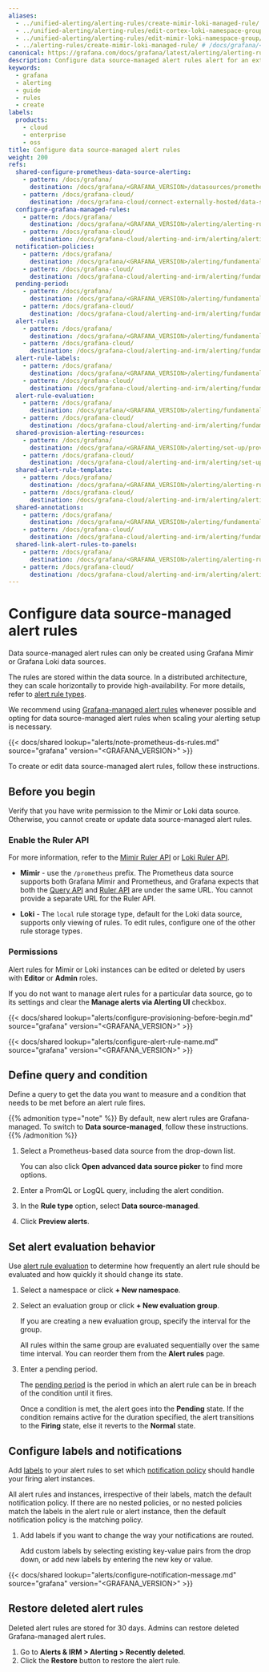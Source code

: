 ```yaml
---
aliases:
  - ../unified-alerting/alerting-rules/create-mimir-loki-managed-rule/ # /docs/grafana/<GRAFANA_VERSION>/alerting/unified-alerting/alerting-rules/create-mimir-loki-managed-rule/
  - ../unified-alerting/alerting-rules/edit-cortex-loki-namespace-group/ # /docs/grafana/<GRAFANA_VERSION>/alerting/unified-alerting/alerting-rules/edit-cortex-loki-namespace-group/
  - ../unified-alerting/alerting-rules/edit-mimir-loki-namespace-group/ # /docs/grafana/<GRAFANA_VERSION>/alerting/unified-alerting/alerting-rules/edit-mimir-loki-namespace-group/
  - ../alerting-rules/create-mimir-loki-managed-rule/ # /docs/grafana/<GRAFANA_VERSION>/alerting/alerting-rules/create-mimir-loki-managed-rule/
canonical: https://grafana.com/docs/grafana/latest/alerting/alerting-rules/create-data-source-managed-rule/
description: Configure data source-managed alert rules alert for an external Grafana Mimir or Loki instance
keywords:
  - grafana
  - alerting
  - guide
  - rules
  - create
labels:
  products:
    - cloud
    - enterprise
    - oss
title: Configure data source-managed alert rules
weight: 200
refs:
  shared-configure-prometheus-data-source-alerting:
    - pattern: /docs/grafana/
      destination: /docs/grafana/<GRAFANA_VERSION>/datasources/prometheus/configure-prometheus-data-source/#alerting
    - pattern: /docs/grafana-cloud/
      destination: /docs/grafana-cloud/connect-externally-hosted/data-sources/prometheus/configure-prometheus-data-source/#alerting
  configure-grafana-managed-rules:
    - pattern: /docs/grafana/
      destination: /docs/grafana/<GRAFANA_VERSION>/alerting/alerting-rules/create-grafana-managed-rule/
    - pattern: /docs/grafana-cloud/
      destination: /docs/grafana-cloud/alerting-and-irm/alerting/alerting-rules/create-grafana-managed-rule/notification-policies/
  notification-policies:
    - pattern: /docs/grafana/
      destination: /docs/grafana/<GRAFANA_VERSION>/alerting/fundamentals/notifications/notification-policies/
    - pattern: /docs/grafana-cloud/
      destination: /docs/grafana-cloud/alerting-and-irm/alerting/fundamentals/notifications/notification-policies/
  pending-period:
    - pattern: /docs/grafana/
      destination: /docs/grafana/<GRAFANA_VERSION>/alerting/fundamentals/alert-rule-evaluation/#pending-period
    - pattern: /docs/grafana-cloud/
      destination: /docs/grafana-cloud/alerting-and-irm/alerting/fundamentals/alert-rule-evaluation/#pending-period
  alert-rules:
    - pattern: /docs/grafana/
      destination: /docs/grafana/<GRAFANA_VERSION>/alerting/fundamentals/alert-rules/
    - pattern: /docs/grafana-cloud/
      destination: /docs/grafana-cloud/alerting-and-irm/alerting/fundamentals/alert-rules/
  alert-rule-labels:
    - pattern: /docs/grafana/
      destination: /docs/grafana/<GRAFANA_VERSION>/alerting/fundamentals/alert-rules/annotation-label/#labels
    - pattern: /docs/grafana-cloud/
      destination: /docs/grafana-cloud/alerting-and-irm/alerting/fundamentals/alert-rules/annotation-label/#labels
  alert-rule-evaluation:
    - pattern: /docs/grafana/
      destination: /docs/grafana/<GRAFANA_VERSION>/alerting/fundamentals/alert-rule-evaluation/
    - pattern: /docs/grafana-cloud/
      destination: /docs/grafana-cloud/alerting-and-irm/alerting/fundamentals/alert-rule-evaluation/
  shared-provision-alerting-resources:
    - pattern: /docs/grafana/
      destination: /docs/grafana/<GRAFANA_VERSION>/alerting/set-up/provision-alerting-resources/
    - pattern: /docs/grafana-cloud/
      destination: /docs/grafana-cloud/alerting-and-irm/alerting/set-up/provision-alerting-resources/
  shared-alert-rule-template:
    - pattern: /docs/grafana/
      destination: /docs/grafana/<GRAFANA_VERSION>/alerting/alerting-rules/templates/
    - pattern: /docs/grafana-cloud/
      destination: /docs/grafana-cloud/alerting-and-irm/alerting/alerting-rules/templates/
  shared-annotations:
    - pattern: /docs/grafana/
      destination: /docs/grafana/<GRAFANA_VERSION>/alerting/fundamentals/alert-rules/annotation-label/#annotations
    - pattern: /docs/grafana-cloud/
      destination: /docs/grafana-cloud/alerting-and-irm/alerting/fundamentals/alert-rules/annotation-label/#annotations
  shared-link-alert-rules-to-panels:
    - pattern: /docs/grafana/
      destination: /docs/grafana/<GRAFANA_VERSION>/alerting/alerting-rules/link-alert-rules-to-panels/
    - pattern: /docs/grafana-cloud/
      destination: /docs/grafana-cloud/alerting-and-irm/alerting/alerting-rules/link-alert-rules-to-panels/
---
```


# Configure data source-managed alert rules

Data source-managed alert rules can only be created using Grafana Mimir or Grafana Loki data sources.

The rules are stored within the data source. In a distributed architecture, they can scale horizontally to provide high-availability. For more details, refer to [alert rule types](ref:alert-rules).

We recommend using [Grafana-managed alert rules](ref:configure-grafana-managed-rules) whenever possible and opting for data source-managed alert rules when scaling your alerting setup is necessary.

{{< docs/shared lookup="alerts/note-prometheus-ds-rules.md" source="grafana" version="<GRAFANA_VERSION>" >}}

To create or edit data source-managed alert rules, follow these instructions.

## Before you begin

Verify that you have write permission to the Mimir or Loki data source. Otherwise, you cannot create or update data source-managed alert rules.

### Enable the Ruler API

For more information, refer to the [Mimir Ruler API](/docs/mimir/latest/references/http-api/#ruler) or [Loki Ruler API](/docs/loki/latest/api/#ruler).

- **Mimir** - use the `/prometheus` prefix. The Prometheus data source supports both Grafana Mimir and Prometheus, and Grafana expects that both the [Query API](/docs/mimir/latest/operators-guide/reference-http-api/#querier--query-frontend) and [Ruler API](/docs/mimir/latest/operators-guide/reference-http-api/#ruler) are under the same URL. You cannot provide a separate URL for the Ruler API.

- **Loki** - The `local` rule storage type, default for the Loki data source, supports only viewing of rules. To edit rules, configure one of the other rule storage types.

### Permissions

Alert rules for Mimir or Loki instances can be edited or deleted by users with **Editor** or **Admin** roles. 

If you do not want to manage alert rules for a particular data source, go to its settings and clear the **Manage alerts via Alerting UI** checkbox.

{{< docs/shared lookup="alerts/configure-provisioning-before-begin.md" source="grafana" version="<GRAFANA_VERSION>" >}}

{{< docs/shared lookup="alerts/configure-alert-rule-name.md" source="grafana" version="<GRAFANA_VERSION>" >}}

## Define query and condition

Define a query to get the data you want to measure and a condition that needs to be met before an alert rule fires.

{{% admonition type="note" %}}
By default, new alert rules are Grafana-managed. To switch to **Data source-managed**, follow these instructions.
{{% /admonition %}}

1. Select a Prometheus-based data source from the drop-down list.

   You can also click **Open advanced data source picker** to find more options.

1. Enter a PromQL or LogQL query, including the alert condition.
1. In the **Rule type** option, select **Data source-managed**.
1. Click **Preview alerts**.

## Set alert evaluation behavior

Use [alert rule evaluation](ref:alert-rule-evaluation) to determine how frequently an alert rule should be evaluated and how quickly it should change its state.

1. Select a namespace or click **+ New namespace**.
1. Select an evaluation group or click **+ New evaluation group**.

   If you are creating a new evaluation group, specify the interval for the group.

   All rules within the same group are evaluated sequentially over the same time interval. You can reorder them from the **Alert rules** page.

1. Enter a pending period.

   The [pending period](ref:pending-period) is the period in which an alert rule can be in breach of the condition until it fires.

   Once a condition is met, the alert goes into the **Pending** state. If the condition remains active for the duration specified, the alert transitions to the **Firing** state, else it reverts to the **Normal** state.

## Configure labels and notifications

Add [labels](ref:alert-rule-labels) to your alert rules to set which [notification policy](ref:notification-policies) should handle your firing alert instances.

All alert rules and instances, irrespective of their labels, match the default notification policy. If there are no nested policies, or no nested policies match the labels in the alert rule or alert instance, then the default notification policy is the matching policy.

1. Add labels if you want to change the way your notifications are routed.

   Add custom labels by selecting existing key-value pairs from the drop down, or add new labels by entering the new key or value.

{{< docs/shared lookup="alerts/configure-notification-message.md" source="grafana" version="<GRAFANA_VERSION>" >}}

## Restore deleted alert rules

Deleted alert rules are stored for 30 days. Admins can restore deleted Grafana-managed alert rules.

1. Go to **Alerts & IRM > Alerting > Recently deleted**.
1. Click the **Restore** button to restore the alert rule.